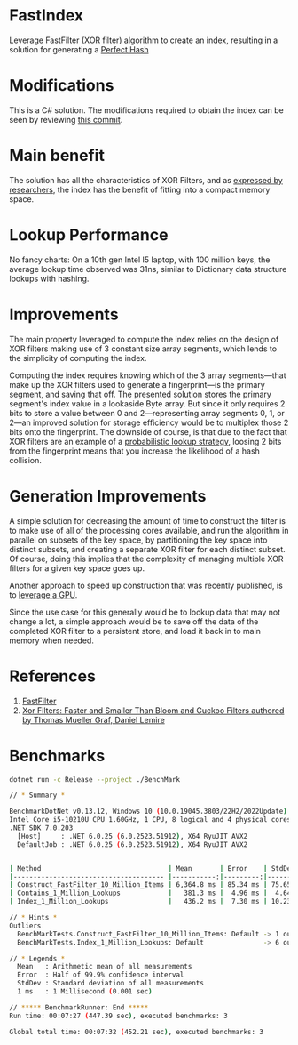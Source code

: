 # FastIndex
Leverage FastFilter (XOR filter) algorithm to create an index, resulting in a solution for generating a [Perfect Hash](https://en.wikipedia.org/wiki/Perfect_hash_function)

# Modifications
This is a C# solution. The modifications required to obtain the index can be seen by reviewing [this commit](https://github.com/jonmat/FastIndex/commit/b88096205ad7aed47c66f27980174785644786b5).

# Main benefit
The solution has all the characteristics of XOR Filters, and as [expressed by researchers](https://arxiv.org/abs/1912.08258), the index has the benefit of fitting into a compact memory space.

# Lookup Performance
No fancy charts: On a 10th gen Intel I5 laptop, with 100 million keys, the average lookup time observed was 31ns, similar to Dictionary data structure lookups with hashing.

# Improvements
The main property leveraged to compute the index relies on the design of XOR filters making use of 3 constant size array segments, which lends to the simplicity of computing the index.

Computing the index requires knowing which of the 3 array segments—that make up the XOR filters used to generate a fingerprint—is the primary segment, and saving that off. The presented solution stores the primary segment's index value in a lookaside Byte array. But since it only requires 2 bits to store a value between 0 and 2—representing array segments 0, 1, or 2—an improved solution for storage efficiency would be to multiplex those 2 bits onto the fingerprint. The downside of course, is that due to the fact that XOR filters are an example of a [probabilistic lookup strategy](https://medium.com/hyperblogblog/probabilistic-data-structure-use-cases-b414574b8961), loosing 2 bits from the fingerprint means that you increase the likelihood of a hash collision. 

# Generation Improvements
A simple solution for decreasing the amount of time to construct the filter is to make use of all of the processing cores available, and run the algorithm in parallel on subsets of the key space, by partitioning the key space into distinct subsets, and creating a separate XOR filter for each distinct subset. Of course, doing this implies that the complexity of managing multiple XOR filters for a given key space goes up.

Another approach to speed up construction that was recently published, is to [leverage a GPU](https://dash.harvard.edu/bitstream/handle/1/37375028/CHUA-DOCUMENT-2023.pdf?sequence=1).

Since the use case for this generally would be to lookup data that may not change a lot, a simple approach would be to save off the data of the completed XOR filter to a persistent store, and load it back in to main memory when needed. 

# References
1) [FastFilter](https://github.com/FastFilter/xorfilter)
2) [Xor Filters: Faster and Smaller Than Bloom and Cuckoo Filters authored by Thomas Mueller Graf, Daniel Lemire](https://arxiv.org/abs/1912.08258)

# Benchmarks
```bash
dotnet run -c Release --project ./BenchMark
```
```bash
// * Summary *

BenchmarkDotNet v0.13.12, Windows 10 (10.0.19045.3803/22H2/2022Update)
Intel Core i5-10210U CPU 1.60GHz, 1 CPU, 8 logical and 4 physical cores
.NET SDK 7.0.203
  [Host]     : .NET 6.0.25 (6.0.2523.51912), X64 RyuJIT AVX2
  DefaultJob : .NET 6.0.25 (6.0.2523.51912), X64 RyuJIT AVX2


| Method                                | Mean       | Error    | StdDev   |
|-------------------------------------- |-----------:|---------:|---------:|
| Construct_FastFilter_10_Million_Items | 6,364.8 ms | 85.34 ms | 75.65 ms |
| Contains_1_Million_Lookups            |   381.3 ms |  4.96 ms |  4.64 ms |
| Index_1_Million_Lookups               |   436.2 ms |  7.30 ms | 10.23 ms |

// * Hints *
Outliers
  BenchMarkTests.Construct_FastFilter_10_Million_Items: Default -> 1 outlier  was  removed (6.77 s)
  BenchMarkTests.Index_1_Million_Lookups: Default               -> 6 outliers were removed (485.89 ms..539.99 ms)

// * Legends *
  Mean   : Arithmetic mean of all measurements
  Error  : Half of 99.9% confidence interval
  StdDev : Standard deviation of all measurements
  1 ms   : 1 Millisecond (0.001 sec)

// ***** BenchmarkRunner: End *****
Run time: 00:07:27 (447.39 sec), executed benchmarks: 3

Global total time: 00:07:32 (452.21 sec), executed benchmarks: 3

```



